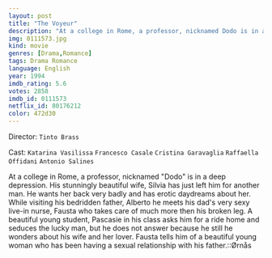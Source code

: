 ```yaml
---
layout: post
title: "The Voyeur"
description: "At a college in Rome, a professor, nicknamed Dodo is in a deep depression. His stunningly beautiful wife, Silvia has just left him for another man. He wants her back very badly and has erotic daydreams about her. While visiting his bedridden father, Alberto he meets his dad's very sexy live-in nurse, Fausta who takes care of much more then his broken leg. A beautiful young student, Pascasie in his class asks him for a ride home and seduc.."
img: 0111573.jpg
kind: movie
genres: [Drama,Romance]
tags: Drama Romance 
language: English
year: 1994
imdb_rating: 5.6
votes: 2858
imdb_id: 0111573
netflix_id: 80176212
color: 472d30
---
```

Director: `Tinto Brass`  

Cast: `Katarina Vasilissa` `Francesco Casale` `Cristina Garavaglia` `Raffaella Offidani` `Antonio Salines` 

At a college in Rome, a professor, nicknamed "Dodo" is in a deep depression. His stunningly beautiful wife, Silvia has just left him for another man. He wants her back very badly and has erotic daydreams about her. While visiting his bedridden father, Alberto he meets his dad's very sexy live-in nurse, Fausta who takes care of much more then his broken leg. A beautiful young student, Pascasie in his class asks him for a ride home and seduces the lucky man, but he does not answer because he still he wonders about his wife and her lover. Fausta tells him of a beautiful young woman who has been having a sexual relationship with his father.::Ørnås